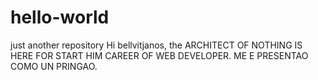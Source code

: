 # hello-world
just another repository
 Hi bellvitjanos, the ARCHITECT OF NOTHING IS HERE FOR START HIM CAREER OF WEB DEVELOPER.
 ME E PRESENTAO COMO UN PRINGAO.
 

